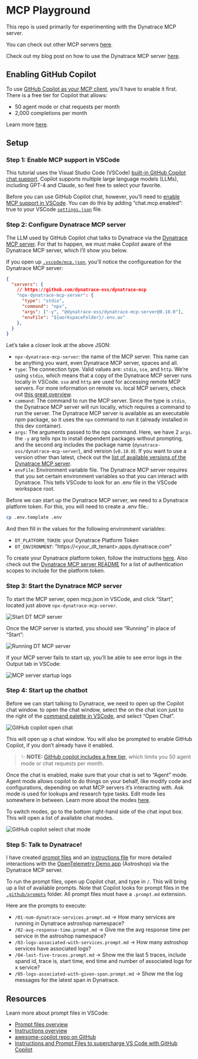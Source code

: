 # MCP Playground

This repo is used primarily for experimenting with the Dynatrace MCP server.

You can check out other MCP servers [here](https://github.com/modelcontextprotocol/servers?tab=readme-ov-file).

Check out my blog post on how to use the Dynatrace MCP server [here](https://dt-url.net/mcp-medium).

## Enabling GitHub Copilot

To use [GitHub Copilot as your MCP client](https://code.visualstudio.com/docs/copilot/chat/mcp-servers#_use-mcp-tools-in-agent-mode), you'll have to enable it first. There is a free tier for Copilot that allows:

* 50 agent mode or chat requests per month
* 2,000 completions per month

Learn more [here](https://github.com/features/copilot/plans).

## Setup

### Step 1: Enable MCP support in VSCode

This tutorial uses the Visual Studio Code (VSCode) [built-in GitHub Copilot chat support](https://code.visualstudio.com/docs/copilot/customization/mcp-servers#_enable-mcp-support-in-vs-code). Copilot supports multiple large language models (LLMs), including GPT-4 and Claude, so feel free to select your favorite. 

Before you can use GitHub Copilot chat, however, you’ll need to [enable MCP support in VSCode](https://code.visualstudio.com/docs/copilot/customization/mcp-servers#_enable-mcp-support-in-vs-code). You can do this by adding “chat.mcp.enabled”: true to your VSCode [`settings.json`](https://code.visualstudio.com/docs/getstarted/settings#_settings-json-file) file. 

### Step 2: Configure Dynatrace MCP server 

The LLM used by GitHub Copilot chat talks to Dynatrace via the [Dynatrace MCP server](https://dt-url.net/mcp). For that to happen, we must make Copilot aware of the Dynatrace MCP server, which I’ll show you below.

If you open up [`.vscode/mcp.json`](.vscode/mcp.json), you'll notice the configureation for the Dynatrace MCP server:

```json
{ 
  "servers": {
    // https://github.com/dynatrace-oss/dynatrace-mcp
    "npx-dynatrace-mcp-server": {
      "type": "stdio",
      "command": "npx",
      "args": ["-y", "@dynatrace-oss/dynatrace-mcp-server@0.10.0"],
      "envFile": "${workspaceFolder}/.env.av"
    },
  }
}
```

Let’s take a closer look at the above JSON:
* `npx-dynatrace-mcp-server`: the name of the MCP server. This name can be anything you want, even Dynatrace MCP server, spaces and all.
* `type`: The connection type. Valid values are: `stdio`, `sse`, and `http`. We’re using `stdio`, which means that a copy of the Dynatrace MCP server runs locally in VSCode. `sse` and `http` are used for accessing remote MCP servers. For more information on remote vs. local MCP servers, check out [this great overview](https://www.apideck.com/blog/understanding-local-and-remote-model-context-protocols).
* `command`: The command to run the MCP server. Since the type is `stdio`, the Dynatrace MCP server will run locally, which requires a command to run the server. The Dynatrace MCP server is available as an executable npm package, so it uses the `npx` command to run it (already installed in this dev container).
* `args`: The arguments passed to the npx command. Here, we have 2 `args`. the `-y` arg tells npx to install dependent packages without prompting, and the second arg includes the package name (`dynatrace-oss/dynatrace-mcp-server`), and version (`v0.10.0`). If you want to use a version other than latest, check out the [list of available versions of the Dynatrace MCP server](https://github.com/dynatrace-oss/dynatrace-mcp/tags).
* `envFile`: Environment variable file. The Dynatrace MCP server requires that you set certain environment variables so that you can interact with Dynatrace. This tells VSCode to look for an .env file in the VSCode workspace root.

Before we can start up the Dynatrace MCP server, we need to a Dynatrace platform token. For this, you will need to create a .env file.:

```bash
cp .env.template .env
```
And then fill in the values for the following environment variables:

* `DT_PLATFORM_TOKEN`: your Dynatrace Platform Token
* `DT_ENVIRONMENT`: "https://<your_dt_tenant>.apps.dynatrace.com"

To create your Dynatrace platform token, follow the instructions [here](https://docs.dynatrace.com/docs/manage/identity-access-management/access-tokens-and-oauth-clients/platform-tokens). Also check out the [Dynatrace MCP server README](https://github.com/dynatrace-oss/dynatrace-mcp?tab=readme-ov-file#scopes-for-authentication) for a list of authentication scopes to include for the platform token.

### Step 3: Start the Dynatrace MCP server

To start the MCP server, open mcp.json in VSCode, and click “Start”, located just above `npx-dynatrace-mcp-server`.

![Start DT MCP server](images/mcp-server-pre-start.png)

Once the MCP server is started, you should see “Running” in place of “Start”:

![Running DT MCP server](images/mcp-server-running.png)

If your MCP server fails to start up, you’ll be able to see error logs in the Output tab in VSCode:

![MCP server startup logs](images/mcp-server-startup-logs.png)

### Step 4: Start up the chatbot

Before we can start talking to Dynatrace, we need to open up the Copilot chat window. to open the chat window, select the on the chat icon just to the right of the [command palette in VSCode](https://code.visualstudio.com/api/ux-guidelines/command-palette), and select “Open Chat”.

![GitHub copilot open chat](images/gh-copilot-open-chat.png)

This will open up a chat window. You will also be prompted to enable GitHub Copilot, if you don’t already have it enabled.

> ✨ **NOTE:** [GitHub copilot includes a free tier](https://github.com/features/copilot/plans), which limits you 50 agent mode or chat requests per month.

Once the chat is enabled, make sure that your chat is set to “Agent” mode. Agent mode allows copilot to do things on your behalf, like modify code and configurations, depending on what MCP servers it’s interacting with. Ask mode is used for lookups and research type tasks. Edit mode lies somewhere in between. Learn more about the modes [here](https://github.blog/ai-and-ml/github-copilot/copilot-ask-edit-and-agent-modes-what-they-do-and-when-to-use-them/).

To switch modes, go to the bottom right-hand side of the chat input box. This will open a list of available chat modes.

![GitHub copilot select chat mode](images/gh-copilot-chat-mode.png)

### Step 5: Talk to Dynatrace!

I have created [prompt files](https://code.visualstudio.com/docs/copilot/customization/prompt-files) and an [instructions file](https://code.visualstudio.com/docs/copilot/customization/custom-instructions) for more detailed interactions with the [OpenTelemetry Demo app](https://github.com/open-telemetry/opentelemetry-demo) (Astroshop) via the Dynatrace MCP server.

To run the prompt files, open up Copilot chat, and type in `/`. This will bring up a list of available prompts. Note that Copilot looks for prompt files in the [`.github/prompts`](.github/prompts/) folder. All prompt files must have a `.prompt.md` extension.

Here are the prompts to execute:
* `/01-num-dynatrace-services.prompt.md` -> How many services are running in Dynatrace astroshop namespace?
* `/02-avg-response-time.prompt.md` -> Give me the avg response time per service in the astroshop namespace?
* `/03-logs-associated-with-services.prompt.md` -> How many astroshop services have associated logs?
* `/04-last-five-traces.prompt.md` -> Show me the last 5 traces, include spand id, trace is, start time, end time and number of associated logs for x service?
* `/05-logs-associated-with-given-span.prompt.md` -> Show me the log messages for the latest span in Dynatrace.

## Resources

Learn more about prompt files in VSCode:
* [Prompt files overview](https://code.visualstudio.com/docs/copilot/customization/prompt-files)
* [Instructions overview](https://code.visualstudio.com/docs/copilot/customization/custom-instructions)
* [awesome-copilot repo on GitHub](https://github.com/github/awesome-copilot)
* [Instructions and Prompt Files to supercharge VS Code with GitHub Copilot](https://dev.to/pwd9000/supercharge-vscode-github-copilot-using-instructions-and-prompt-files-2p5e)